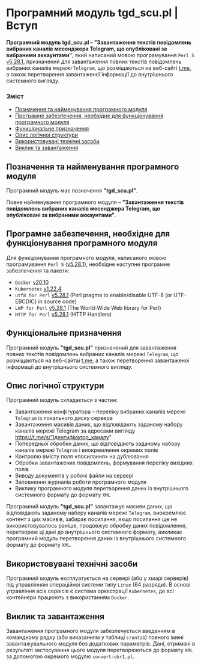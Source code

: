 # Програмний модуль tgd_scu.pl | Вступ

**Програмний модуль tgd_scu.pl – "Завантаження текстів повідомлень вибраних каналів месенджера Telegram, що опубліковані за вибраними аккаунтами"**, який написаний мовою програмування `Perl 5` [v5.28.1](https://perldoc.perl.org/5.28.1/perl5281delta), призначений для завантаження повних текстів повідомлень вибраних каналів мережі `Telegram`, що розміщаються на веб-сайті [t.me](https://telegram.org/), а також перетворення завантаженої інформації до внутрішнього системного вигляду. 

### Зміст
- [Позначення та найменування програмного модуля](#name)
- [Програмне забезпечення, необхідне для функціонування програмного модуля](#software)
- [Функціональне призначення](#function)
- [Опис логічної структури](#structure)
- [Використовувані технічні засоби](#hardware)
- [Виклик та завантаження](#run)

<a name="name"></a>
<h2>Позначення та найменування програмного модуля</h2>

Програмний модуль має позначення **"tgd_scu.pl"**.

Повне найменування програмного модуля – **"Завантаження текстів повідомлень вибраних каналів месенджера Telegram, що опубліковані за вибраними аккаунтами"**.

<a name="software"></a>
<h2>Програмне забезпечення, необхідне для функціонування програмного модуля</h2>

Для функціонування програмного модуля, написаного мовою програмування `Perl 5` ([v5.28.1](https://perldoc.perl.org/5.28.1/perl5281delta)), необхідне наступне програмне забезпечення та пакети:

- `Docker` [v20.10](https://docs.docker.com/engine/release-notes/#version-2010)
- `Kubernetes` [v1.22.4](https://github.com/kubernetes/kubernetes/releases/tag/v1.22.4)
- `utf8 for Perl` [v5.28.1](https://perldoc.perl.org/5.28.1/utf8) (Perl pragma to enable/disable UTF-8 (or UTF-EBCDIC) in source code)
- 	`LWP for Perl` [v5.28.1](https://perldoc.perl.org/5.28.1/perl5281delta) (The World-Wide Web library for Perl)
-	`HTTP for Perl` [v5.28.1](https://perldoc.perl.org/5.28.1/perl5281delta) (HTTP Handlers)

<a name="function"></a>
<h2>Функціональне призначення</h2>

Програмний модуль **"tgd_scu.pl"** призначений для завантаження повних текстів повідомлень вибраних каналів мережі `Telegram`, що розміщаються на веб-сайтаі [t.me](https://telegram.org/), а також перетворення завантаженої інформації до внутрішнього системного вигляду. 

<a name="structure"></a>
<h2>Опис логічної структури</h2>

Програмний модуль складається з частин:
-	Завантаження конфігуратора – переліку вибраних каналів мережі `Telegram` із локального диску сервера
-	Завантаження масивів даних, що відповідають заданому набору каналів мережі Telegram за адресами вигляду https://t.me/s/"Ідентифікатор_каналу"
-	Попередньої обробки даних, що відповідають заданому набору каналів мережі `Telegram` і виокремлення окремих полів
-	Контролю вмісту поля «посилання» на дублювання
-	Обробки завантажених повідомлень, формування переліку вихідних полів
-	Виводу документів у робочі файли на сервері
-	Заповнення журналів роботи програмного модуля
-	Виклику програмного модуля перетворення даних із внутрішнього системного формату до формату `XML`

Програмний модуль **"tgd_scu.pl"** завантажує масиви даних, що відповідають заданому набору каналів мережі `Telegram`, виокремлює контент з цих  масивів, забирає посилання, якщо посилання ще не використовувалось раніше, продовжує обробку даних повідомлення, перетворює ці дані до внутрішнього системного формату, викликає програмний модуль перетворення даних із внутрішнього системного формату до формату `XML`.

<a name="hardware"></a>
<h2>Використовувані технічні засоби</h2>

Програмний модуль експлуатується на сервері (або у хмарі серверів) під управлінням операційної системи типу `Linux` (64 разряди). В основі управління всіх сервісів є система оркестрації `Kubernetes`, де всі контейнери працюють з використанням `Docker`.

<a name="run"></a>
<h2>Виклик та завантаження</h2>

Завантаження програмного модуля забезпечується введенням в командному рядку (або виказанням у таблиці `crontab`)  повного імені завантажувального модуля без додаткових параметрів. Дані, отримані в результаті застосування цього модуля перетворюються до формату `XML` за допомогою окремого модулю `convert-obr1.pl`.
